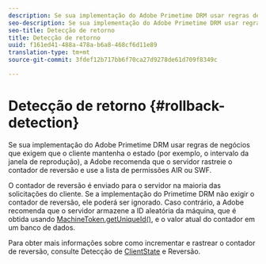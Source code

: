 ```yaml
---
description: Se sua implementação do Adobe Primetime DRM usar regras de negócios que exigem que o cliente mantenha o estado (por exemplo, o intervalo da janela de reprodução), a Adobe recomenda que o servidor rastreie o contador de reversão e use a lista de permissões AIR ou SWF.
seo-description: Se sua implementação do Adobe Primetime DRM usar regras de negócios que exigem que o cliente mantenha o estado (por exemplo, o intervalo da janela de reprodução), a Adobe recomenda que o servidor rastreie o contador de reversão e use a lista de permissões AIR ou SWF.
seo-title: Detecção de retorno
title: Detecção de retorno
uuid: f161ed41-488a-478a-b6a8-468cf6d11e89
translation-type: tm+mt
source-git-commit: 3fdef12b717bb6f70ca27d9278de61d709f8349c

---
```



# Detecção de retorno {#rollback-detection}

Se sua implementação do Adobe Primetime DRM usar regras de negócios que exigem que o cliente mantenha o estado (por exemplo, o intervalo da janela de reprodução), a Adobe recomenda que o servidor rastreie o contador de reversão e use a lista de permissões AIR ou SWF.

O contador de reversão é enviado para o servidor na maioria das solicitações do cliente. Se a implementação do Primetime DRM não exigir o contador de reversão, ele poderá ser ignorado. Caso contrário, a Adobe recomenda que o servidor armazene a ID aleatória da máquina, que é obtida usando [MachineToken.getUniqueId()](https://help.adobe.com/en_US/primetime/api/drm-apis/server/javadocs-flashaccess-pro/com/adobe/flashaccess/sdk/cert/MachineId.html#getUniqueId()), e o valor atual do contador em um banco de dados.

Para obter mais informações sobre como incrementar e rastrear o contador de reversão, consulte Detecção de [ClientState](https://help.adobe.com/en_US/primetime/api/drm-apis/server/javadocs-flashaccess-pro/com/adobe/flashaccess/sdk/protocol/ClientState.html) e Reversão.